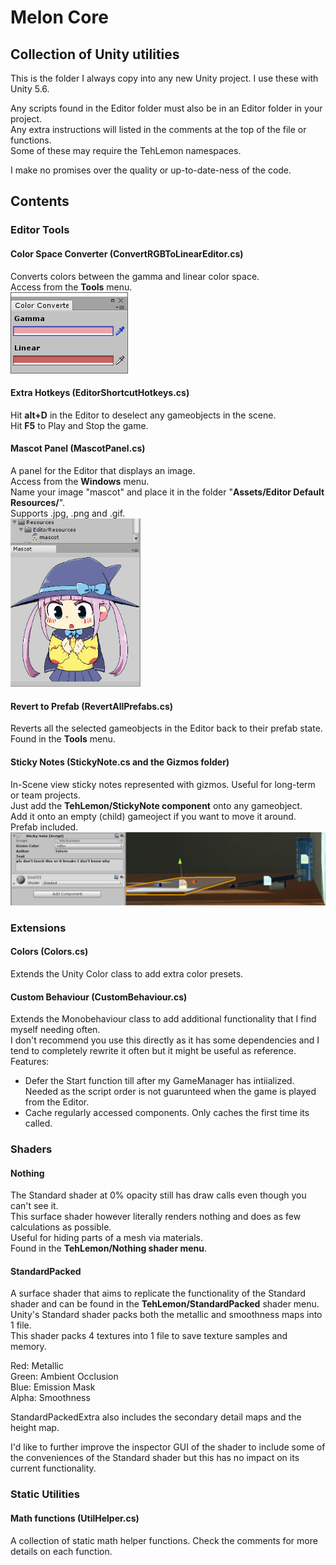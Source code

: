 # Melon Core
## Collection of Unity utilities

This is the folder I always copy into any new Unity project. I use these with Unity 5.6.  

Any scripts found in the Editor folder must also be in an Editor folder in your project.  
Any extra instructions will listed in the comments at the top of the file or functions.  
Some of these may require the TehLemon namespaces.  

I make no promises over the quality or up-to-date-ness of the code.

## Contents

### Editor Tools

#### Color Space Converter (ConvertRGBToLinearEditor.cs)
Converts colors between the gamma and linear color space.  
Access from the **Tools** menu.  
![Color Converter Screenshot](Images/ColorConverter.png)

#### Extra Hotkeys (EditorShortcutHotkeys.cs)
Hit **alt+D** in the Editor to deselect any gameobjects in the scene.  
Hit **F5** to Play and Stop the game.

#### Mascot Panel (MascotPanel.cs)
A panel for the Editor that displays an image.  
Access from the **Windows** menu.  
Name your image "mascot" and place it in the folder "**Assets/Editor Default Resources/**".  
Supports .jpg, .png and .gif.  
<img src="Images/Mascot.png" width="208" />

#### Revert to Prefab (RevertAllPrefabs.cs)
Reverts all the selected gameobjects in the Editor back to their prefab state.
Found in the **Tools** menu.

#### Sticky Notes (StickyNote.cs and the Gizmos folder)  
In-Scene view sticky notes represented with gizmos. Useful for long-term or team projects.  
Just add the **TehLemon/StickyNote component** onto any gameobject.  
Add it onto an empty (child) gameoject if you want to move it around. Prefab included.  
![StickyNotes screenshot](Images/StickyNote.png)

### Extensions

#### Colors (Colors.cs)
Extends the Unity Color class to add extra color presets.

#### Custom Behaviour (CustomBehaviour.cs)
Extends the Monobehaviour class to add additional functionality that I find myself needing often.  
I don't recommend you use this directly as it has some dependencies and I tend to completely rewrite it often but it might be useful as reference.  
Features:  
* Defer the Start function till after my GameManager has intiialized.  
Needed as the script order is not guarunteed when the game is played from the Editor.  
* Cache regularly accessed components. Only caches the first time its called. 

### Shaders

#### Nothing
The Standard shader at 0% opacity still has draw calls even though you can't see it.  
This surface shader however literally renders nothing and does as few calculations as possible.  
Useful for hiding parts of a mesh via materials.  
Found in the **TehLemon/Nothing shader menu**.

#### StandardPacked
A surface shader that aims to replicate the functionality of the Standard shader and can be found in the **TehLemon/StandardPacked** shader menu.  
Unity's Standard shader packs both the metallic and smoothness maps into 1 file.  
This shader packs 4 textures into 1 file to save texture samples and memory.

Red: Metallic  
Green: Ambient Occlusion  
Blue: Emission Mask  
Alpha: Smoothness  

StandardPackedExtra also includes the secondary detail maps and the height map.

I'd like to further improve the inspector GUI of the shader to include some of the conveniences of the Standard shader but this has no impact on its current functionality.

### Static Utilities

#### Math functions (UtilHelper.cs)
A collection of static math helper functions. Check the comments for more details on each function.



